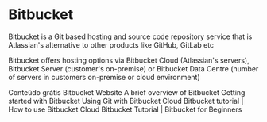 # Bitbucket

Bitbucket is a Git based hosting and source code repository service that is Atlassian's alternative to other products like GitHub, GitLab etc

Bitbucket offers hosting options via Bitbucket Cloud (Atlassian's servers), Bitbucket Server (customer's on-premise) or Bitbucket Data Centre (number of servers in customers on-premise or cloud environment)

<ResourceGroupTitle>Conteúdo grátis</ResourceGroupTitle>
<BadgeLink colorScheme='blue' badgeText='Bitbucket Website' href='https://bitbucket.org/product'>Bitbucket Website</BadgeLink>
<BadgeLink colorScheme='blue' badgeText='Read' href='https://bitbucket.org/product/guides/getting-started/overview#a-brief-overview-of-bitbucket'>A brief overview of Bitbucket</BadgeLink>
<BadgeLink badgeText='Guide' colorScheme='green' href='https://bitbucket.org/product/guides/basics/bitbucket-interface'>Getting started with Bitbucket</BadgeLink>
<BadgeLink badgeText='Guide' colorScheme='green' href='https://www.atlassian.com/git/tutorials/learn-git-with-bitbucket-cloud'>Using Git with Bitbucket Cloud</BadgeLink>
<BadgeLink badgeText='Watch' href='https://www.youtube.com/watch?v=M44nEyd_5To'>Bitbucket tutorial | How to use Bitbucket Cloud</BadgeLink>
<BadgeLink badgeText='Watch' href='https://www.youtube.com/watch?v=i5T-DB8tb4A'>Bitbucket Tutorial | Bitbucket for Beginners</BadgeLink>
